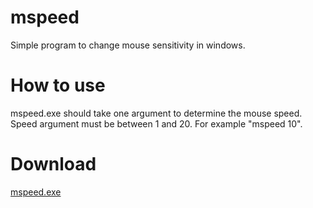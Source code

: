 # mspeed
Simple program to change mouse sensitivity in windows.

# How to use
mspeed.exe should take one argument to determine the mouse speed. Speed argument must be between 1 and 20. For example "mspeed 10".

# Download
<a href="https://github.com/kay-22/mspeed/raw/master/bin/mspeed.exe" download>mspeed.exe</a>
